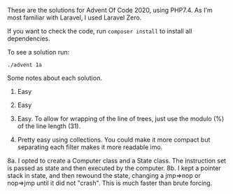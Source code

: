 These are the solutions for Advent Of Code 2020, using PHP7.4. As I'm most familiar with Laravel, I used Laravel Zero.

If you want to check the code, run ```composer install``` to install all dependencies.

To see a solution run:

```./advent 1a```


Some notes about each solution.

1. Easy
   
2. Easy

3. Easy. To allow for wrapping of the line of trees, just use the modulo (%) of the line length (31).

4. Pretty easy using collections. You could make it more compact but separating each filter makes it more readable imo.

8a. I opted to create a Computer class and a State class. The instruction set is passed as state and then executed by the computer.
8b. I kept a pointer stack in state, and then rewound the state, changing a jmp=>nop or nop=>jmp until it did not "crash". This is much faster than brute forcing.

